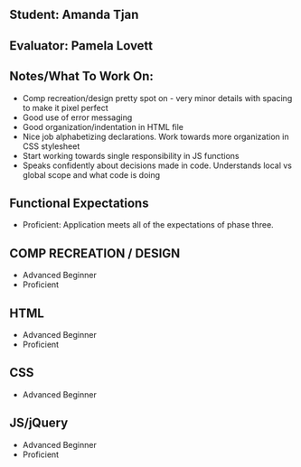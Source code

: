 ## Student: Amanda Tjan
## Evaluator: Pamela Lovett
## Notes/What To Work On:

- Comp recreation/design pretty spot on - very minor details with spacing to make it pixel perfect
- Good use of error messaging
- Good organization/indentation in HTML file
- Nice job alphabetizing declarations. Work towards more organization in CSS stylesheet
- Start working towards single responsibility in JS functions
- Speaks confidently about decisions made in code. Understands local vs global scope and what code is doing

## Functional Expectations
 
* Proficient: Application meets all of the expectations of phase three.  

## COMP RECREATION / DESIGN

* Advanced Beginner
* Proficient   

## HTML

* Advanced Beginner  
* Proficient  

## CSS

* Advanced Beginner   

## JS/jQuery

* Advanced Beginner  
* Proficient  
